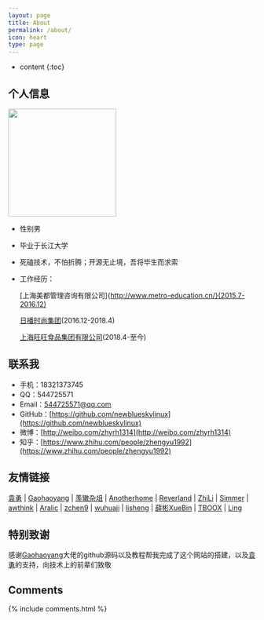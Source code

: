 ```yaml
---
layout: page
title: About
permalink: /about/
icon: heart
type: page
---
```


* content
{:toc}

## 个人信息

<img src="http://newbluesky.top/img/2cun.jpg" width="220px">

* 性别男

* 毕业于长江大学

* 死磕技术，不怕折腾；开源无止境，吾将毕生而求索

* 工作经历：

  [上海美都管理咨询有限公司]{http://www.metro-education.cn/}(2015.7-2016.12)

  [日播时尚集团](http://www.ribo-group.com/)(2016.12-2018.4)

  [上海旺旺食品集团有限公司](http://www.wantwant.com.cn/)(2018.4-至今)

## 联系我
* 手机：18321373745
* QQ：544725571
* Email：544725571@qq.com
* GitHub：[https://github.com/newblueskylinux](https://github.com/newblueskylinux)
* 微博：[http://weibo.com/zhyrh1314](http://weibo.com/zhyrh1314)
* 知乎：[https://www.zhihu.com/people/zhengyu1992](https://www.zhihu.com/people/zhengyu1992)

## 友情链接

 [袁勇](http://blog.pythoner.world/) \| [Gaohaoyang](https://gaohaoyang.github.io) \| [羡辙杂俎](http://zhangwenli.com/blog) \| [Anotherhome](https://www.anotherhome.net) \| [Reverland](http://reverland.org/) \| [ZhiLi](http://lizhipower.github.io/) \| [Simmer](http://simmer-jun.github.io/) \| [awthink](http://awthink.net/) \| [Aralic](http://aralic.github.io/) \| [zchen9](http://www.chen9.info/) \| [wuhuaji](http://wuhuaji.me/) \| [lisheng](http://www.lishengcn.cn/) \| [薛彬XueBin](http://axuebin.com/blog/) \| [TBOOX](http://www.tboox.org/cn/) \|  [Ling](http://linglinyp.com/)

## 特别致谢

感谢[Gaohaoyang](https://gaohaoyang.github.io)大佬的github源码以及教程帮我完成了这个网站的搭建，以及[袁勇](http://blog.pythoner.world/)的支持，向技术上的前辈们致敬

## Comments

{% include comments.html %}
